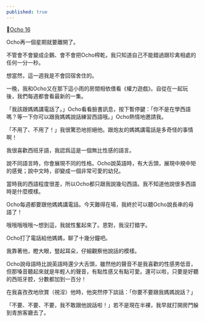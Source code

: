 ```yaml
---
published: true
---
```

🔼[Ocho 16](https://tsainei.com/Ocho-16-%E6%8B%92%E7%B5%95/)

Ocho再一個星期就要離開了。

不管會不會變成企鵝、會不會把Ocho榨乾，我只知道自己不能錯過跟珍禽相處的任何一分一秒。

想當然，這一週我是不會回宿舍住的。

一晚，我和Ocho又在那下這小雨的房間相依偎看《權力遊戲》。自從在一起玩後，我們每週都會看最新的一集。

「我該跟媽媽講電話了。」Ocho看看臉書訊息，按下暫停鍵：「你不是在學西語嗎？等一下你可以跟我媽媽說話練習西語哦。」Ocho熱情地邀請我。

「不用了、不用了！」我很驚恐地拒絕他。跟炮友的媽媽講電話是多奇怪的事情啊！

我很喜歡西班牙語，我認爲這是一個無比性感的語言。

說不同語言時，你會展現不同的性格。Ocho說英語時，有大舌頭，展現中規中矩的感覺；說中文時，卻變成一個非常可愛的幼兒。

當時我的西語程度很差，所以Ocho都只跟我說幾句西語。我不知道他說很多西語時是什麼模樣。

Ocho每週都要跟他媽媽講電話。今天難得在場，我終於可以聽Ocho說長串的母語了！

哦哦哦哦哦～想到這，我就性奮起來了。恩對，我沒打錯字。

Ocho打了電話給他媽媽，聊了十幾分鐘吧。

我靠著他，瞪大眼，豎起耳朵，仔細觀察他說話的模樣。

Ocho說母語時比說英語時還少大舌頭，雖然他的聲音不是我喜歡的性感男低音，但那嗓音聽起來就是年輕人的聲音，有點性感又有點可愛。還可以啦，只要是好聽的西班牙腔，分數都加到一百分！

在我喜孜孜地欣賞（視淫）他時，他突然停下談話：「你要不要跟我媽媽說話？」

「不要、不要、不要，我不敢跟他說話啦！」若不是現在半裸，我早就打開房門躲到青旅客廳去了。
